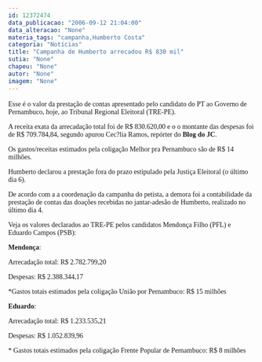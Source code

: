 ```yaml
---
id: 12372474
data_publicacao: "2006-09-12 21:04:00"
data_alteracao: "None"
materia_tags: "campanha,Humberto Costa"
categoria: "Notícias"
title: "Campanha de Humberto arrecadou R$ 830 mil"
sutia: "None"
chapeu: "None"
autor: "None"
imagem: "None"
---
```

<p><P><FONT face=Verdana>Esse é</FONT> <FONT face=Verdana>o valor da prestação de contas apresentado pelo candidato do PT ao Governo de Pernambuco, hoje, ao Tribunal Regional Eleitoral (TRE-PE). </FONT></P></p>
<p><P><FONT face=Verdana>A receita exata da arrecadação total foi de R$ 830.620,00 e o o montante das despesas foi de R$ 709.784,84, segundo apurou Cec?lia Ramos, repórter do <B>Blog do JC</B>. </FONT></P></p>
<p><P><FONT face=Verdana>Os gastos/receitas estimados pela coligação Melhor pra Pernambuco são de R$ 14 milhões.</FONT></P></p>
<p><P><FONT face=Verdana>Humberto declarou a prestação fora do prazo estipulado pela Justiça Eleitoral (o último dia 6). </FONT></P></p>
<p><P><FONT face=Verdana>De acordo com a a coordenação da campanha do petista, a demora foi a contabilidade da prestação de contas das doações recebidas no jantar-adesão de Humberto, realizado no último dia 4. </FONT></P></p>
<p><P><FONT face=Verdana>Veja os valores declarados ao TRE-PE pelos candidatos Mendonça Filho (PFL) e Eduardo Campos (PSB):</FONT></P><B></p>
<p><P><FONT face=Verdana>Mendonça</FONT></B><FONT face=Verdana>:</FONT></P></p>
<p><P><FONT face=Verdana>Arrecadação total: R$ 2.782.799,20</FONT></P></p>
<p><P><FONT face=Verdana>Despesas: R$ 2.388.344,17 </FONT></P></p>
<p><P><FONT face=Verdana>*Gastos totais estimados pela coligação União por Pernambuco: R$ 15 milhões </FONT></P><B></p>
<p><P><FONT face=Verdana>Eduardo</FONT></B><FONT face=Verdana>: </FONT></P></p>
<p><P><FONT face=Verdana>Arrecadação total: R$ 1.233.535,21 </FONT></P></p>
<p><P><FONT face=Verdana>Despesas: R$ 1.052.839,96</FONT></P></p>
<p><P><FONT face=Verdana>* Gastos totais estimados pela coligação Frente Popular de Pernambuco: R$ 8 milhões</FONT></P></p>
<p><P>&nbsp;</P> </p>

